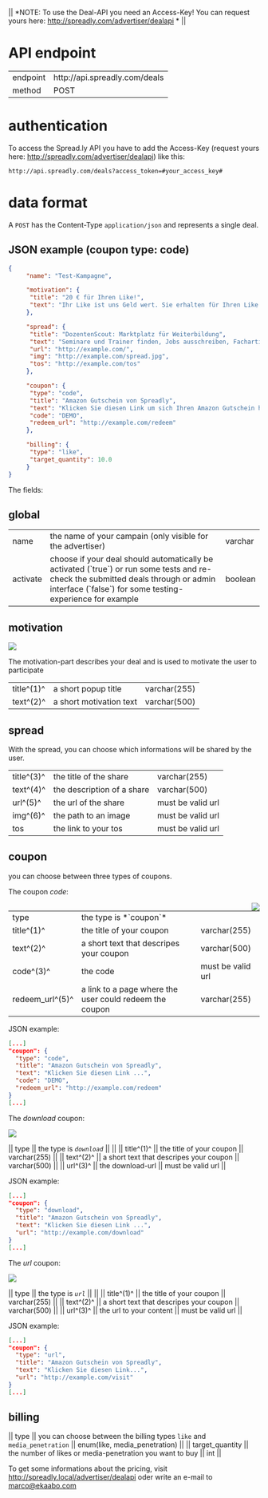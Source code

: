 || *NOTE: To use the Deal-API you need an Access-Key! You can request yours here: http://spreadly.com/advertiser/dealapi * ||

# API endpoint

<table>
  <tr>
    <td>endpoint</td>
    <td>http://api.spreadly.com/deals</td>
  </tr>
  <tr>
    <td>method</td>
    <td>POST</td>
  </tr>
</table>

# authentication

To access the Spread.ly API you have to add the Access-Key (request yours here: http://spreadly.com/advertiser/dealapi) like this:


```
http://api.spreadly.com/deals?access_token=#your_access_key#
```

# data format

A `POST` has the Content-Type `application/json` and represents a single deal.

## JSON example (coupon type: code)

```json
{
     "name": "Test-Kampagne",

     "motivation": {
      "title": "20 € für Ihren Like!",
      "text": "Ihr Like ist uns Geld wert. Sie erhalten für Ihren Like einen 20 Euro Amazon Gutschein! Like klicken und danach sofort Gutschein herunterladen."
     },

     "spread": {
      "title": "DozentenScout: Marktplatz für Weiterbildung",
      "text": "Seminare und Trainer finden, Jobs ausschreiben, Fachartikel aus der Weiterbildungsbranche lesen.",
      "url": "http://example.com/",
      "img": "http://example.com/spread.jpg",
      "tos": "http://example.com/tos"
     },

     "coupon": {
      "type": "code",
      "title": "Amazon Gutschein von Spreadly",
      "text": "Klicken Sie diesen Link um sich Ihren Amazon Gutschein herunter zu laden. Sie können diesen Gutschein uneingeschränkt nutzen und auch an Dritte weitergeben.",
      "code": "DEMO",
      "redeem_url": "http://example.com/redeem"
     },

     "billing": {
      "type": "like",
      "target_quantity": 10.0
     }
}
```

The fields:

## global

<table>
  <tr>
    <td>name</td>
    <td>the name of your campain (only visible for the advertiser)</td>
    <td>varchar</td>
  </tr>
  <tr>
    <td>activate</td>
    <td>choose if your deal should automatically be activated (`true`) or run some tests and re-check the submitted deals through or admin interface (`false`) for some testing-experience for example</td>
    <td>boolean</td>
  </tr>
</table>

## motivation

<img src="http://spreadly.com/img/popup-deal.png" />

The motivation-part describes your deal and is used to motivate the user to participate

<table>
  <tr>
    <td>title^(1)^</td>
    <td>a short popup title</td>
    <td>varchar(255)</td>
  </tr>
  <tr>
    <td>text^(2)^</td>
    <td>a short motivation text</td>
    <td>varchar(500)</td>
  </tr>
</table>

## spread

With the spread, you can choose which informations will be shared by the user.

<table>
  <tr>
    <td>title^(3)^</td>
    <td>the title of the share</td>
    <td>varchar(255)</td>
  </tr>
  <tr>
    <td>text^(4)^</td>
    <td>the description of a share</td>
    <td>varchar(500)</td>
  </tr>
  <tr>
    <td>url^(5)^</td>
    <td>the url of the share</td>
    <td>must be valid url</td>
  </tr>
  <tr>
    <td>img^(6)^</td>
    <td>the path to an image</td>
    <td>must be valid url</td>
  </tr>
  <tr>
    <td>tos</td>
    <td>the link to your tos</td>
    <td>must be valid url</td>
  </tr>
</table>

## coupon

you can choose between three types of coupons.


The coupon _*code*_:

<img align="right" src="http://spreadly.com/img/coupon_type_code.png" />

<table>
  <tr>
    <td>type</td>
    <td>the type is *`coupon`*</td>
    <td></td>
  </tr>
  <tr>
    <td>title^(1)^</td>
    <td>the title of your coupon</td>
    <td>varchar(255)</td>
  </tr>
  <tr>
    <td>text^(2)^</td>
    <td>a short text that descripes your coupon</td>
    <td>varchar(500)</td>
  </tr>
  <tr>
    <td>code^(3)^</td>
    <td>the code</td>
    <td>must be valid url</td>
  </tr>
  <tr>
    <td>redeem_url^(5)^</td>
    <td>a link to a page where the user could redeem the coupon</td>
    <td>varchar(255)</td>
  </tr>
</table>

JSON example:

```json
[...]
"coupon": {
  "type": "code",
  "title": "Amazon Gutschein von Spreadly",
  "text": "Klicken Sie diesen Link ...",
  "code": "DEMO",
  "redeem_url": "http://example.com/redeem"
}
[...]
```


The _*download*_ coupon:

<img src="http://spreadly.com/img/coupon_type_download.png" />

|| type || the type is *`download`* ||  ||
|| title^(1)^ || the title of your coupon || varchar(255) ||
|| text^(2)^ || a short text that descripes your coupon || varchar(500) ||
|| url^(3)^ || the download-url || must be valid url ||

JSON example:

```json
[...]
"coupon": {
  "type": "download",
  "title": "Amazon Gutschein von Spreadly",
  "text": "Klicken Sie diesen Link ...",
  "url": "http://example.com/download"
}
[...]
```

The _*url*_ coupon:

<img src="http://spreadly.com/img/coupon_type_url.png" />

|| type || the type is *`url`* ||  ||
|| title^(1)^ || the title of your coupon || varchar(255) ||
|| text^(2)^ || a short text that descripes your coupon || varchar(500) ||
|| url^(3)^ || the url to your content || must be valid url ||

JSON example:

```json
[...]
"coupon": {
  "type": "url",
  "title": "Amazon Gutschein von Spreadly",
  "text": "Klicken Sie diesen Link...",
  "url": "http://example.com/visit"
}
[...]
```

## billing

|| type || you can choose between the billing types `like` and `media_penetration` || enum(like, media_penetration) ||
|| target_quantity || the number of likes or media-penetration you want to buy || int ||

To get some informations about the pricing, visit http://spreadly.local/advertiser/dealapi oder write an e-mail to marco@ekaabo.com